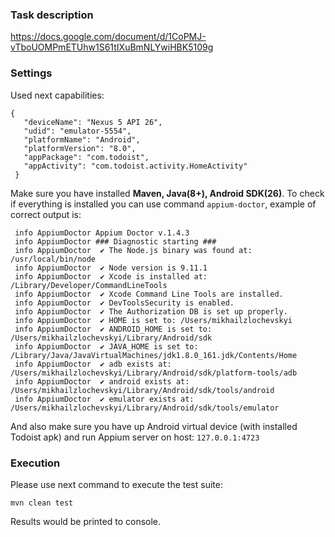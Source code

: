 ### Task description

https://docs.google.com/document/d/1CoPMJ-vTboUOMPmETUhw1S61tIXuBmNLYwiHBK5109g

### Settings

Used next capabilities:

```
{
   "deviceName": "Nexus 5 API 26",
   "udid": "emulator-5554",
   "platformName": "Android",
   "platformVersion": "8.0",
   "appPackage": "com.todoist",
   "appActivity": "com.todoist.activity.HomeActivity"
 }
 ```

Make sure you have installed **Maven, Java(8+), Android SDK(26)**. 
To check if everything is installed you can use command `appium-doctor`, example of correct output is:

```
 info AppiumDoctor Appium Doctor v.1.4.3
 info AppiumDoctor ### Diagnostic starting ###
 info AppiumDoctor  ✔ The Node.js binary was found at: /usr/local/bin/node
 info AppiumDoctor  ✔ Node version is 9.11.1
 info AppiumDoctor  ✔ Xcode is installed at: /Library/Developer/CommandLineTools
 info AppiumDoctor  ✔ Xcode Command Line Tools are installed.
 info AppiumDoctor  ✔ DevToolsSecurity is enabled.
 info AppiumDoctor  ✔ The Authorization DB is set up properly.
 info AppiumDoctor  ✔ HOME is set to: /Users/mikhailzlochevskyi
 info AppiumDoctor  ✔ ANDROID_HOME is set to: /Users/mikhailzlochevskyi/Library/Android/sdk
 info AppiumDoctor  ✔ JAVA_HOME is set to: /Library/Java/JavaVirtualMachines/jdk1.8.0_161.jdk/Contents/Home
 info AppiumDoctor  ✔ adb exists at: /Users/mikhailzlochevskyi/Library/Android/sdk/platform-tools/adb
 info AppiumDoctor  ✔ android exists at: /Users/mikhailzlochevskyi/Library/Android/sdk/tools/android
 info AppiumDoctor  ✔ emulator exists at: /Users/mikhailzlochevskyi/Library/Android/sdk/tools/emulator
 ```
 
And also make sure you have up Android virtual device (with installed Todoist apk) and run Appium server on host:
`127.0.0.1:4723`

### Execution

Please use next command to execute the test suite:

`mvn clean test`

Results would be printed to console.